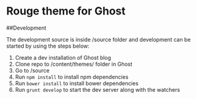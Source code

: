 # Rouge theme for Ghost

##Development

The development source is inside /source folder and development can be started by using the steps below:

1. Create a dev installation of Ghost blog
1. Clone repo to /content/themes/ folder in Ghost
1. Go to /source
1. Run `npm install` to install npm dependencies
1. Run `bower install` to install bower dependencies
1. Run `grunt develop` to start the dev server along with the watchers